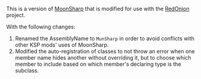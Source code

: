This is a version of [MoonSharp](https://github.com/moonsharp-devs/moonsharp) that is modified for use with the [RedOnion](https://github.com/evandisoft/RedOnion) project.

With the following changes:
1. Renamed the AssemblyName to `MunSharp` in order to avoid conflicts with other KSP mods' uses of MoonSharp.
2. Modified the auto-registration of classes to not throw an error when one member name hides another without overriding it, but to choose which member to include based on which member's declaring type is the subclass.
